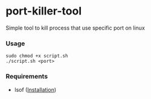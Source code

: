 # port-killer-tool

Simple tool to kill process that use specific port on linux

### Usage
```shell
sudo chmod +x script.sh
./script.sh <port>
```

### Requirements
* lsof ([Installation](https://landoflinux.com/linux_lsof_command_examples.html#:~:text=How%20to%20Install%20lsof%20on%20Ubuntu%2FDebian%20systems&text=The%20%22sudo%20apt%20update%22%20command,%22lsof%20%2Dv%22%20command.))
